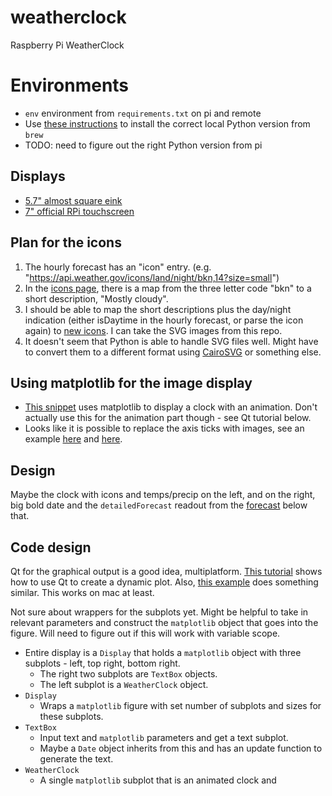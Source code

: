 # weatherclock

Raspberry Pi WeatherClock

# Environments

- `env` environment from `requirements.txt` on pi and remote
- Use [these instructions](https://robiokidenis.medium.com/how-to-install-multiple-python-on-your-mac-d20713740a2d) to install the correct local Python version from `brew`
- TODO: need to figure out the right Python version from pi

## Displays

- [5.7" almost square eink](https://www.pishop.us/product/inky-impression-5-7-7-colour-epaper-eink-hat/)
- [7" official RPi touchscreen](https://www.pishop.us/product/official-raspberry-pi-7-touch-screen-display-with-10-finger-capacitive-touch/?src=raspberrypi)

## Plan for the icons

1. The hourly forecast has an "icon" entry. (e.g. "https://api.weather.gov/icons/land/night/bkn,14?size=small")
2. In the [icons page](https://api.weather.gov/icons), there is a map from the three letter code "bkn" to a short description, "Mostly cloudy".
3. I should be able to map the short descriptions plus the day/night indication (either isDaytime in the hourly forecast, or parse the icon again) to [new icons](https://erikflowers.github.io/weather-icons/). I can take the SVG images from this repo.
4. It doesn't seem that Python is able to handle SVG files well. Might have to convert them to a different format using [CairoSVG](https://cairosvg.org/) or something else.

## Using matplotlib for the image display

- [This snippet](https://gist.githubusercontent.com/Kopfgeldjaeger/45b4cb02c48921a8ab238754c1034647/raw/a48c20a27f0ed7bc29be8c5c65240272df545745/dynamic_clock) uses matplotlib to display a clock with an animation. Don't actually use this for the animation part though - see Qt tutorial below.
- Looks like it is possible to replace the axis ticks with images, see an example [here](https://stackoverflow.com/questions/69538086/how-to-use-images-as-xtick-labels-in-seaborn-matplotlib-barplot) and [here](https://stackoverflow.com/questions/44246650/add-image-annotations-to-bar-plots).

## Design

Maybe the clock with icons and temps/precip on the left, and on the right, big bold date and the `detailedForecast` readout from the [forecast](https://api.weather.gov/gridpoints/BOX/64,86/forecast) below that.

## Code design

Qt for the graphical output is a good idea, multiplatform.
[This tutorial](https://www.pythonguis.com/tutorials/plotting-matplotlib/) shows how to use Qt to create a dynamic plot.
Also, [this example](https://matplotlib.org/stable/gallery/user_interfaces/embedding_in_qt_sgskip.html#sphx-glr-gallery-user-interfaces-embedding-in-qt-sgskip-py) does something similar.
This works on mac at least.

Not sure about wrappers for the subplots yet.
Might be helpful to take in relevant parameters and construct the `matplotlib` object that goes into the figure.
Will need to figure out if this will work with variable scope.

- Entire display is a `Display` that holds a `matplotlib` object with three subplots - left, top right, bottom right.
  - The right two subplots are `TextBox` objects.
  - The left subplot is a `WeatherClock` object.
- `Display`
  - Wraps a `matplotlib` figure with set number of subplots and sizes for these subplots.
- `TextBox`
  - Input text and `matplotlib` parameters and get a text subplot.
  - Maybe a `Date` object inherits from this and has an update function to generate the text.
- `WeatherClock`
  - A single `matplotlib` subplot that is an animated clock and
